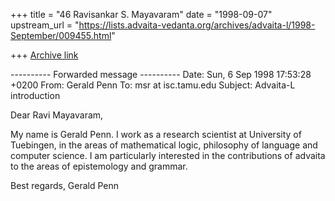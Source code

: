 +++
title = "46 Ravisankar S. Mayavaram"
date = "1998-09-07"
upstream_url = "https://lists.advaita-vedanta.org/archives/advaita-l/1998-September/009455.html"

+++
[Archive link](https://lists.advaita-vedanta.org/archives/advaita-l/1998-September/009455.html)

---------- Forwarded message ----------
Date: Sun, 6 Sep 1998 17:53:28 +0200
From: Gerald Penn <gpenn at sfs.nphil.uni-tuebingen.de>
To: msr at isc.tamu.edu
Subject: Advaita-L introduction

Dear Ravi Mayavaram,

  My name is Gerald Penn.  I work as a research scientist at University of
Tuebingen, in the areas of mathematical logic, philosophy of language and
computer science.  I am particularly interested in the contributions of
advaita to the areas of epistemology and grammar.

Best regards,
Gerald Penn

